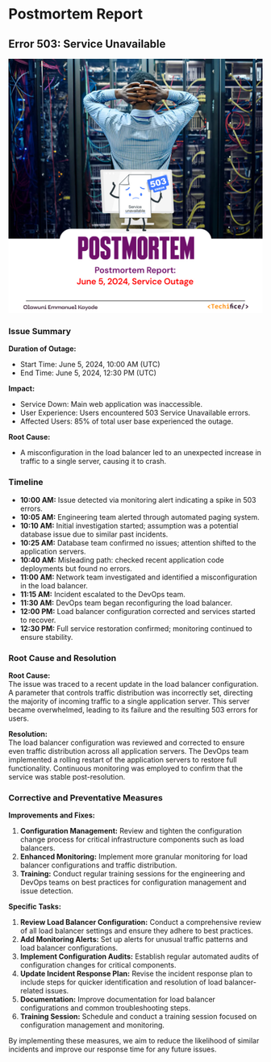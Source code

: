 # Postmortem Report

## Error 503: Service Unavailable
<img src="./Postmortem report.jpg">

### Issue Summary
**Duration of Outage:**  
- Start Time: June 5, 2024, 10:00 AM (UTC)  
- End Time: June 5, 2024, 12:30 PM (UTC)  

**Impact:**  
- Service Down: Main web application was inaccessible.  
- User Experience: Users encountered 503 Service Unavailable errors.  
- Affected Users: 85% of total user base experienced the outage.

**Root Cause:**  
- A misconfiguration in the load balancer led to an unexpected increase in traffic to a single server, causing it to crash.

### Timeline

- **10:00 AM:** Issue detected via monitoring alert indicating a spike in 503 errors.
- **10:05 AM:** Engineering team alerted through automated paging system.
- **10:10 AM:** Initial investigation started; assumption was a potential database issue due to similar past incidents.
- **10:25 AM:** Database team confirmed no issues; attention shifted to the application servers.
- **10:40 AM:** Misleading path: checked recent application code deployments but found no errors.
- **11:00 AM:** Network team investigated and identified a misconfiguration in the load balancer.
- **11:15 AM:** Incident escalated to the DevOps team.
- **11:30 AM:** DevOps team began reconfiguring the load balancer.
- **12:00 PM:** Load balancer configuration corrected and services started to recover.
- **12:30 PM:** Full service restoration confirmed; monitoring continued to ensure stability.

### Root Cause and Resolution

**Root Cause:**  
The issue was traced to a recent update in the load balancer configuration. A parameter that controls traffic distribution was incorrectly set, directing the majority of incoming traffic to a single application server. This server became overwhelmed, leading to its failure and the resulting 503 errors for users.

**Resolution:**  
The load balancer configuration was reviewed and corrected to ensure even traffic distribution across all application servers. The DevOps team implemented a rolling restart of the application servers to restore full functionality. Continuous monitoring was employed to confirm that the service was stable post-resolution.

### Corrective and Preventative Measures

**Improvements and Fixes:**  
1. **Configuration Management:** Review and tighten the configuration change process for critical infrastructure components such as load balancers.
2. **Enhanced Monitoring:** Implement more granular monitoring for load balancer configurations and traffic distribution.
3. **Training:** Conduct regular training sessions for the engineering and DevOps teams on best practices for configuration management and issue detection.

**Specific Tasks:**
1. **Review Load Balancer Configuration:** Conduct a comprehensive review of all load balancer settings and ensure they adhere to best practices.
2. **Add Monitoring Alerts:** Set up alerts for unusual traffic patterns and load balancer configurations.
3. **Implement Configuration Audits:** Establish regular automated audits of configuration changes for critical components.
4. **Update Incident Response Plan:** Revise the incident response plan to include steps for quicker identification and resolution of load balancer-related issues.
5. **Documentation:** Improve documentation for load balancer configurations and common troubleshooting steps.
6. **Training Session:** Schedule and conduct a training session focused on configuration management and monitoring.

By implementing these measures, we aim to reduce the likelihood of similar incidents and improve our response time for any future issues.